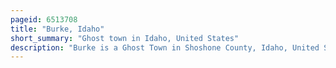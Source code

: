 ```yaml
---
pageid: 6513708
title: "Burke, Idaho"
short_summary: "Ghost town in Idaho, United States"
description: "Burke is a Ghost Town in Shoshone County, Idaho, United States, established in 1887. Once a Vibrant Silver Lead and Zinc Mining Town the Town saw considerable Decline in the mid-twentieth Century after the Closure of several Mines."
---
```

